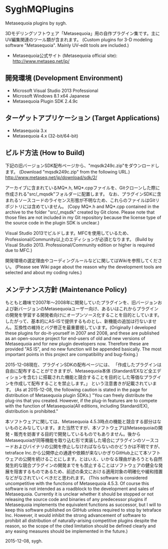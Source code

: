 ﻿# SyghMQPlugins
Metasequoia plugins by sygh.

3Dモデリングソフトウェア「Metasequoia」用の自作プラグイン集です。主にUV編集関連のツール類が含まれます。
(Custom plugins for 3-D modeling software "Metasequoia". Mainly UV-edit tools are included.)

* Metasequoia公式サイト (Metasequoia official site):
http://www.metaseq.net/jp/

## 開発環境 (Development Environment)
* Microsoft Visual Studio 2013 Professional
* Microsoft Windows 8.1 x64 Japanese
* Metasequoia Plugin SDK 2.4.9c

## ターゲットアプリケーション (Target Applications)
* Metasequoia 3.x
* Metasequoia 4.x (32-bit/64-bit)

## ビルド方法 (How to Build)
下記の旧バージョンSDK配布ページから、"mqsdk249c.zip"をダウンロードします。
(Download "mqsdk249c.zip" from the following URL.)
http://www.metaseq.net/jp/download/sdk/2/

アーカイブに含まれているMQ\*.h, MQ\*.cppファイルを、Gitクローンした際に作成される"src/_mqsdk"フォルダーに配置します。
なお、プラグインSDKに含まれるソースコードのライセンス形態が不明なため、これらのファイルはGitリポジトリには含めていません。
(Copy MQ\*.h and MQ\*.cpp contained in the archive to the folder "src/_mqsdk" created by Git clone. Please note that those files are not included in my Git repository because the license type of the source code in the plugin SDK is unclear.)

Visual Studio 2013でビルドします。MFCを使用しているため、Professional/Community以上のエディションが必須となります。
(Build by Visual Studio 2013. Professional/Community edition or higher is required due to MFC.)

開発環境の選定理由やコーディングルールなどに関してはWikiを参照してください。
(Please see Wiki page about the reason why the development tools are selected and about my coding rules.)

## メンテナンス方針 (Maintenance Policy)
もともと趣味で2007年～2008年に開発していたプラグインを、旧バージョンおよび新バージョンのMetasequoiaユーザー向け、あるいはこれからプラグインの開発を学習する開発者向けにオープンソース化することを目的としています。したがって、基本的にAS-ISで提供するものとし、新機能の追加は行ないません。互換性の維持とバグ修正を最重要視しています。(Originally I developed these plugins for do-it-yourself in 2007 and 2008, and these are published as an open-source project for end-users of old and new versions of Metasequoia and for new plugin developers now. Therefore these are provided "AS IS", and no new function will be appended basically. The most important points in this project are compatibility and bug-fixing.)

2015-12-08現在、プラグインSDKの配布ページには、
「作成したプラグインは自由に配布することができますが、Metasequoia本体 (Standard/EXなど全エディションを含む) に搭載された機能と競合することを目的とした等価なプラグインを作成して配布することを禁止します。」
という注意書きが記載されています。
(As at 2015-12-08, the following caution is stated in the page for distribution of Metasequoia plugin SDKs.)
"You can freely distribute the plug-ins that you created. However, if the plug-in features are to compete with the function of Metasequoia(All editions, including Standard/EX), distribution is prohibited."

本ソフトウェアに関しては、Metasequoia 4.5.3時点の機能と競合する部分はないものとみなしています。また当然ですが、本ソフトウェアはMetasequoiaの開発・販売を妨害する目的で開発しているものでもありません。後からMetasequoiaが同等機能を取り込む形で実装した場合にプラグインのソースコードおよびバイナリの公開を停止しなければならないのかどうかは不明ですが、tetraface Inc.から公開停止の通達や依頼が来ないかぎりGitHub上にて本ソフトウェアの公開を続けることにします。とはいえ、いかなる理由があろうとも自然発生的な競合プラグインの開発までをも禁止することはソフトウェアの健全な発展を阻害するものであるため、前述の条文における適用対象の明確化や緩和措置などがなされていくべきだと思われます。
(This software is considered uncompetitive with the functions of Metasequoia 4.5.3. Of course this software is not intended as a roadblock to the development and sales of Metasequoia. Currently it is unclear whether it should be stopped or not releasing the source code and binaries of any predecessor plugins if Metasequoia implements the equivalent functions as successor, but I will to keep this software published on GitHub unless required to stop by tetraface Inc. However, it would inhibit the strong advancement of software to prohibit all distribution of naturally-arising competitive plugins despite the reason, so the scope of the cited limitation should be defined clearly and any easing measures should be implemented in the future.)

2015-12-08, sygh.
